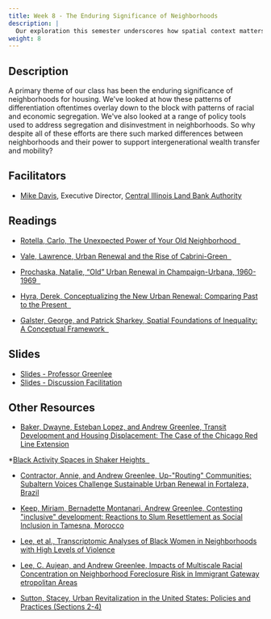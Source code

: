 ```yaml
---
title: Week 8 - The Enduring Significance of Neighborhoods
description: |
  Our exploration this semester underscores how spatial context matters for delivering housing promises. Why do neighborhoods remain so important despite a range of interventions?
weight: 8
---
```

## Description

A primary theme of our class has been the enduring significance of neighborhoods for housing. We've looked at how these patterns of differentiation oftentimes overlay down to the block with patterns of racial and economic segregation. We've also looked at a range of policy tools used to address segregation and disinvestment in neighborhoods. So why despite all of these efforts are there such marked differences between neighborhoods and their power to support intergenerational wealth transfer and mobility?

## Facilitators

* [Mike Davis](https://www.cilba.org/about/staff/), Executive Director, [Central Illinois Land Bank Authority](https://www.cilba.org)

## Readings

* [Rotella, Carlo, The Unexpected Power of Your Old Neighborhood &nbsp;<i class="fas fa-cloud-download-alt"></i>](https://uofi.box.com/s/n3x2w4k3cb1yjcq5qvbm823lq0pp5ini)

* [Vale, Lawrence, Urban Renewal and the Rise of Cabrini-Green &nbsp;<i class="fas fa-cloud-download-alt"></i>](https://uofi.box.com/s/ftghca2wayk31m2i781jagoiy9xnreab)

* [Prochaska, Natalie, “Old” Urban Renewal in Champaign-Urbana, 1960-1969 &nbsp;<i class="fas fa-cloud-download-alt"></i>](https://uofi.box.com/s/ajve6w2iri2ikb2hhywx01oyst72t1ub)

* [Hyra, Derek, Conceptualizing the New Urban Renewal: Comparing Past to the Present &nbsp;<i class="fas fa-cloud-download-alt"></i>](https://uofi.box.com/s/h62dytcmjxd8mffgb21dvmodikmrn2h7)

* [Galster, George, and Patrick Sharkey, Spatial Foundations of Inequality: A Conceptual Framework &nbsp;<i class="fas fa-cloud-download-alt"></i>](https://uofi.box.com/s/unzmdh6xq5yptgns247pssqjcssleryg)

## Slides

* [Slides - Professor Greenlee](https://uofi.box.com/s/53uyzie5jr1sffiipeuj7t63pbbg09ow)
* [Slides - Discussion Facilitation](https://uofi.box.com/s/b9257bb92jgs16zgrjrhyihg2eibseul)

## Other Resources

* [Baker, Dwayne, Esteban Lopez, and Andrew Greenlee, Transit Development and Housing Displacement: The Case of the Chicago Red Line Extension](https://www.tandfonline.com/doi/full/10.1080/14036096.2017.1284155)

*[Black Activity Spaces in Shaker Heights &nbsp;<i class="fas fa-user-graduate"></i>](https://www.tandfonline.com/doi/full/10.1080/26884674.2021.1972774)

* [Contractor, Annie, and Andrew Greenlee, Up-"Routing" Communities: Subaltern Voices Challenge Sustainable Urban Renewal in Fortaleza, Brazil](https://www.tandfonline.com/doi/full/10.1080/14036096.2017.1284155)

* [Keep, Miriam, Bernadette Montanari, Andrew Greenlee, Contesting "inclusive" development: Reactions to Slum Resettlement as Social Inclusion in Tamesna, Morocco](https://www.sciencedirect.com/science/article/pii/S0264275121002286)

* [Lee, et al., Transcriptomic Analyses of Black Women in Neighborhoods with High Levels of Violence](https://www.sciencedirect.com/science/article/pii/S0306453021000482)

* [Lee, C. Aujean, and Andrew Greenlee, Impacts of Multiscale Racial Concentration on Neighborhood Foreclosure Risk in Immigrant Gateway etropolitan Areas](https://journals.sagepub.com/doi/abs/10.1111/cico.12478)

* [Sutton, Stacey, Urban Revitalization in the United States: Policies and Practices (Sections 2-4)](https://uofi.box.com/s/ea307xgwlws48lu97msi9cqbjo8yfjr9)